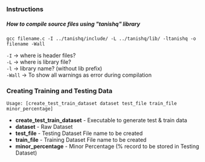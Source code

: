 ### Instructions
##### How to compile source files using "tanishq" library
```
gcc filename.c -I ../tanishq/include/ -L ../tanishq/lib/ -ltanishq -o filename -Wall
```
```-I``` -> where is header files?\
```-L``` -> where is library file?\
```-l``` -> library name? (without lib prefix)\
```-Wall``` -> To show all warnings as error during compilation
### Creating Training and Testing Data 
```
Usage: [create_test_train_dataset dataset test_file train_file minor_percentage]
```
<ul>
  <li><b>create_test_train_dataset</b> - Executable to generate test & train data</li>
  <li><b>dataset</b> - Raw Dataset</li>
  <li><b>test_file</b> - Testing Dataset File name to be created</li>
  <li><b>train_file</b> - Training Dataset File name to be created</li>
  <li><b>minor_percentage</b> - Minor Percentage (% record to be stored in Testing Dataset)</li>
</ul>
